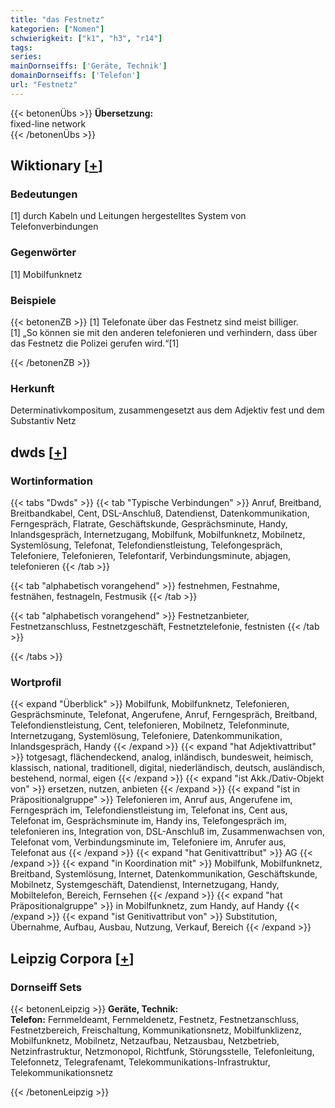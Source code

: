 ```yaml
---
title: "das Festnetz"
kategorien: ["Nomen"]
schwierigkeit: ["k1", "h3", "r14"]
tags:
series:
mainDornseiffs: ['Geräte, Technik']
domainDornseiffs: ['Telefon']
url: "Festnetz"
---
```


{{< betonenÜbs >}}
**Übersetzung:**  
fixed-line  network  
{{< /betonenÜbs >}}

## Wiktionary [[+](https://de.wiktionary.org/wiki/Festnetz)]

### Bedeutungen
[1] durch Kabeln und Leitungen hergestelltes System von Telefonverbindungen  

### Gegenwörter
[1] Mobilfunknetz  

### Beispiele
{{< betonenZB >}}
[1] Telefonate über das Festnetz sind meist billiger.  
[1] „So können sie mit den anderen telefonieren und verhindern, dass über das Festnetz die Polizei gerufen wird.“[1]  

{{< /betonenZB >}}
### Herkunft
Determinativkompositum, zusammengesetzt aus dem Adjektiv fest und dem Substantiv Netz  



## dwds [[+](https://www.dwds.de/wb/Festnetz)]

### Wortinformation
{{< tabs "Dwds" >}}
{{< tab "Typische Verbindungen" >}}
Anruf, Breitband, Breitbandkabel, Cent, DSL-Anschluß, Datendienst, Datenkommunikation, Ferngespräch, Flatrate, Geschäftskunde, Gesprächsminute, Handy, Inlandsgespräch, Internetzugang, Mobilfunk, Mobilfunknetz, Mobilnetz, Systemlösung, Telefonat, Telefondienstleistung, Telefongespräch, Telefoniere, Telefonieren, Telefontarif, Verbindungsminute, abjagen, telefonieren
{{< /tab >}}

{{< tab "alphabetisch vorangehend" >}}
festnehmen, Festnahme, festnähen, festnageln, Festmusik
{{< /tab >}}

{{< tab "alphabetisch vorangehend" >}}
Festnetzanbieter, Festnetzanschluss, Festnetzgeschäft, Festnetztelefonie, festnisten
{{< /tab >}}

{{< /tabs >}}

### Wortprofil
{{< expand "Überblick" >}} Mobilfunk, Mobilfunknetz, Telefonieren, Gesprächsminute, Telefonat, Angerufene, Anruf, Ferngespräch, Breitband, Telefondienstleistung, Cent, telefonieren, Mobilnetz, Telefonminute, Internetzugang, Systemlösung, Telefoniere, Datenkommunikation, Inlandsgespräch, Handy {{< /expand >}}
{{< expand "hat Adjektivattribut" >}} totgesagt, flächendeckend, analog, inländisch, bundesweit, heimisch, klassisch, national, traditionell, digital, niederländisch, deutsch, ausländisch, bestehend, normal, eigen {{< /expand >}}
{{< expand "ist Akk./Dativ-Objekt von" >}} ersetzen, nutzen, anbieten {{< /expand >}}
{{< expand "ist in Präpositionalgruppe" >}} Telefonieren im, Anruf aus, Angerufene im, Ferngespräch im, Telefondienstleistung im, Telefonat ins, Cent aus, Telefonat im, Gesprächsminute im, Handy ins, Telefongespräch im, telefonieren ins, Integration von, DSL-Anschluß im, Zusammenwachsen von, Telefonat vom, Verbindungsminute im, Telefoniere im, Anrufer aus, Telefonat aus {{< /expand >}}
{{< expand "hat Genitivattribut" >}} AG {{< /expand >}}
{{< expand "in Koordination mit" >}} Mobilfunk, Mobilfunknetz, Breitband, Systemlösung, Internet, Datenkommunikation, Geschäftskunde, Mobilnetz, Systemgeschäft, Datendienst, Internetzugang, Handy, Mobiltelefon, Bereich, Fernsehen {{< /expand >}}
{{< expand "hat Präpositionalgruppe" >}} in Mobilfunknetz, zum Handy, auf Handy {{< /expand >}}
{{< expand "ist Genitivattribut von" >}} Substitution, Übernahme, Aufbau, Ausbau, Nutzung, Verkauf, Bereich {{< /expand >}}

## Leipzig Corpora [[+](https://corpora.uni-leipzig.de/en/res?word=Festnetz&corpusId=deu_newscrawl-public_2018)]

### Dornseiff Sets
{{< betonenLeipzig >}}
**Geräte, Technik:**  
**Telefon:** Fernmeldeamt, Fernmeldenetz, Festnetz, Festnetzanschluss, Festnetzbereich, Freischaltung, Kommunikationsnetz, Mobilfunklizenz, Mobilfunknetz, Mobilnetz, Netzaufbau, Netzausbau, Netzbetrieb, Netzinfrastruktur, Netzmonopol, Richtfunk, Störungsstelle, Telefonleitung, Telefonnetz, Telegrafenamt, Telekommunikations-Infrastruktur, Telekommunikationsnetz  

{{< /betonenLeipzig >}}
